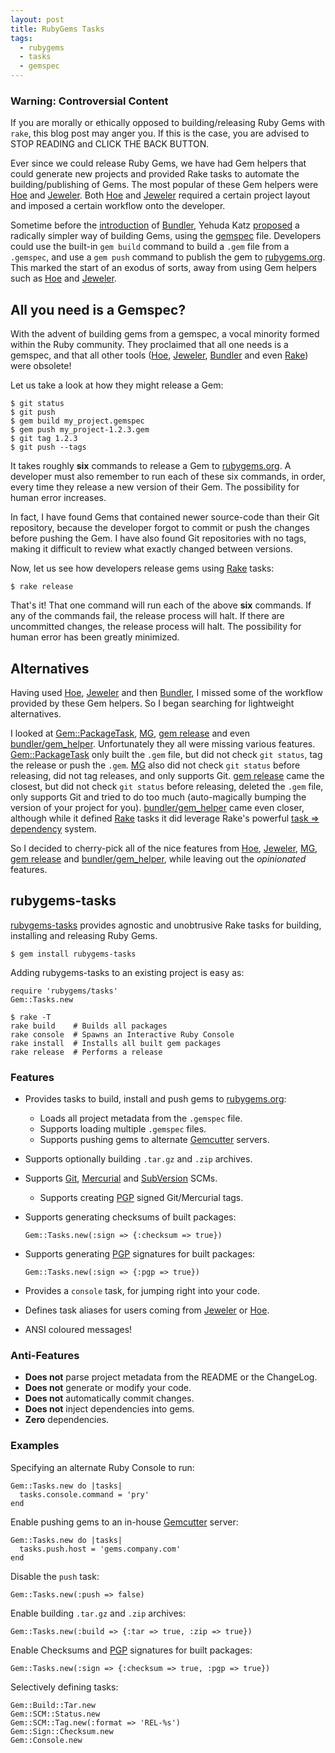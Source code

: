 ```yaml
---
layout: post
title: RubyGems Tasks
tags:
  - rubygems
  - tasks
  - gemspec
---
```


<div class="warning">
  <h3>Warning: Controversial Content</h3>

  <p>
  If you are morally or ethically opposed to building/releasing Ruby Gems
  with <code>rake</code>, this blog post may anger you. If this is the case,
  you are advised to STOP READING and CLICK THE BACK BUTTON.
  </p>
</div>

Ever since we could release Ruby Gems, we have had Gem helpers that
could generate new projects and provided Rake tasks to automate the
building/publishing of Gems. The most popular of these Gem helpers were [Hoe]
and [Jeweler]. Both [Hoe] and [Jeweler] required a certain project layout and
imposed a certain workflow onto the developer.

Sometime before the [introduction][1] of [Bundler], Yehuda Katz [proposed][2]
a radically simpler way of building Gems, using the [gemspec] file.
Developers could use the built-in `gem build` command to build a `.gem` file
from a `.gemspec`, and use a `gem push` command to publish the gem to
[rubygems.org]. This marked the start of an exodus of sorts,
away from using Gem helpers such as [Hoe] and [Jeweler].

## All you need is a Gemspec?

With the advent of building gems from a gemspec, a vocal minority formed
within the Ruby community. They proclaimed that all one needs is a gemspec,
and that all other tools ([Hoe], [Jeweler], [Bundler] and even [Rake])
were obsolete!

Let us take a look at how they might release a Gem:

    $ git status
    $ git push
    $ gem build my_project.gemspec
    $ gem push my_project-1.2.3.gem
    $ git tag 1.2.3
    $ git push --tags

It takes roughly **six** commands to release a Gem to [rubygems.org].
A developer must also remember to run each of these six commands, in order,
every time they release a new version of their Gem. The possibility for human
error increases.

In fact, I have found Gems that contained newer source-code than their Git
repository, because the developer forgot to commit or push the changes
before pushing the Gem. I have also found Git repositories with no tags,
making it difficult to review what exactly changed between versions.

Now, let us see how developers release gems using [Rake] tasks:

    $ rake release

That's it! That one command will run each of the above **six** commands.
If any of the commands fail, the release process will halt.
If there are uncommitted changes, the release process will halt.
The possibility for human error has been greatly minimized.

## Alternatives

Having used [Hoe], [Jeweler] and then [Bundler], I missed some of the
workflow provided by these Gem helpers. So I began searching for lightweight
alternatives.

I looked at [Gem::PackageTask], [MG], [gem release] and even
[bundler/gem_helper]. Unfortunately they all were missing various features.
[Gem::PackageTask] only built the `.gem` file, but did not check `git status`,
tag the release or push the `.gem`.
[MG] also did not check `git status` before releasing,
did not tag releases, and only supports Git. [gem release] came the closest,
but did not check `git status` before releasing, deleted the `.gem` file,
only supports Git and tried to do too much
(auto-magically bumping the version of your project for you).
[bundler/gem_helper] came even closer, although while it defined [Rake] tasks
it did leverage Rake's powerful [task => dependency][3] system.

So I decided to cherry-pick all of the nice features from [Hoe], [Jeweler],
[MG], [gem release] and [bundler/gem_helper], while leaving out the
_opinionated_ features.

## rubygems-tasks

[rubygems-tasks] provides agnostic and unobtrusive Rake tasks for building,
installing and releasing Ruby Gems.

    $ gem install rubygems-tasks

Adding rubygems-tasks to an existing project is easy as:

    require 'rubygems/tasks'
    Gem::Tasks.new

    $ rake -T
    rake build    # Builds all packages
    rake console  # Spawns an Interactive Ruby Console
    rake install  # Installs all built gem packages
    rake release  # Performs a release

### Features

* Provides tasks to build, install and push gems to [rubygems.org]:
  * Loads all project metadata from the `.gemspec` file.
  * Supports loading multiple `.gemspec` files.
  * Supports pushing gems to alternate [Gemcutter] servers.
* Supports optionally building `.tar.gz` and `.zip` archives.
* Supports [Git], [Mercurial] and [SubVersion] SCMs.
  * Supports creating [PGP] signed Git/Mercurial tags.
* Supports generating checksums of built packages:

      Gem::Tasks.new(:sign => {:checksum => true})

* Supports generating [PGP] signatures for built packages:

      Gem::Tasks.new(:sign => {:pgp => true})

* Provides a `console` task, for jumping right into your code.
* Defines task aliases for users coming from [Jeweler] or [Hoe].
* ANSI coloured messages!

### Anti-Features

* **Does not** parse project metadata from the README or the ChangeLog.
* **Does not** generate or modify your code.
* **Does not** automatically commit changes.
* **Does not** inject dependencies into gems.
* **Zero** dependencies.

### Examples

Specifying an alternate Ruby Console to run:

    Gem::Tasks.new do |tasks|
      tasks.console.command = 'pry'
    end

Enable pushing gems to an in-house [Gemcutter] server:

    Gem::Tasks.new do |tasks|
      tasks.push.host = 'gems.company.com'
    end

Disable the `push` task:

    Gem::Tasks.new(:push => false)

Enable building `.tar.gz` and `.zip` archives:

    Gem::Tasks.new(:build => {:tar => true, :zip => true})

Enable Checksums and [PGP] signatures for built packages:

    Gem::Tasks.new(:sign => {:checksum => true, :pgp => true})

Selectively defining tasks:

    Gem::Build::Tar.new
    Gem::SCM::Status.new
    Gem::SCM::Tag.new(:format => 'REL-%s')
    Gem::Sign::Checksum.new
    Gem::Console.new

[Rake]: http://rake.rubyforge.org/
[Hoe]: http://www.zenspider.com/projects/hoe.html
[Jeweler]: https://github.com/technicalpickles/jeweler#readme
[Bundler]: http://gembundler.com
[gemspec]: http://docs.rubygems.org/read/chapter/20

[rubygems.org]: https://rubygems.org/
[Gemcutter]: https://github.com/rubygems/rubygems.org#readme

[Gem::PackageTask]: http://rubygems.rubyforge.org/rubygems-update/Gem/PackageTask.html
[MG]: https://github.com/sr/mg#readme
[gem release]: https://github.com/svenfuchs/gem-release#readme
[bundler/gem_helper]: https://github.com/bundler/bundler/blob/master/lib/bundler/gem_helper.rb
[rubygems-tasks]: https://github.com/postmodern/rubygems-tasks#readme

[Git]: http://git-scm.com/
[Mercurial]: http://mercurial.selenic.com/
[SubVersion]: http://subversion.tigris.org/

[PGP]: http://en.wikipedia.org/wiki/Pretty_Good_Privacy

[1]: http://yehudakatz.com/2010/09/30/bundler-as-simple-as-what-you-did-before/
[2]: http://yehudakatz.com/2010/04/02/using-gemspecs-as-intended/
[3]: http://jasonseifer.com/2010/04/06/rake-tutorial

